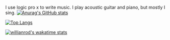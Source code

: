 I use logic pro x to write music.
I play acoustic guitar and piano, but mostly I sing.
[![Anurag's GitHub stats](https://github-readme-stats.vercel.app/api?username=letusmelt)](https://github.com/anuraghazra/github-readme-stats)

[![Top Langs](https://github-readme-stats.vercel.app/api/top-langs/?username=letusmelt)](https://github.com/anuraghazra/github-readme-stats)

[![willianrod's wakatime stats](https://github-readme-stats.vercel.app/api/wakatime?username=letusmelt)](https://github.com/anuraghazra/github-readme-stats)
